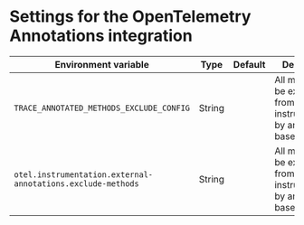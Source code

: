 # Settings for the OpenTelemetry Annotations integration

| Environment variable 	| Type 	| Default 	| Description 	|
|-----------------	|------	|---------	|-------------	|
| `TRACE_ANNOTATED_METHODS_EXCLUDE_CONFIG` | String |  | All methods to be excluded from auto-instrumentation by annotation-based advices. |
| `otel.instrumentation.external-annotations.exclude-methods` | String |  | All methods to be excluded from auto-instrumentation by annotation-based advices. |